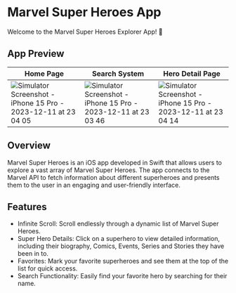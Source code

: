 # Marvel Super Heroes App

Welcome to the Marvel Super Heroes Explorer App! 🚀

## App Preview

| Home Page  | Search System | Hero Detail Page |
| ------------- | ------------- | ------------- |
| ![Simulator Screenshot - iPhone 15 Pro - 2023-12-11 at 23 04 05](https://github.com/onunomendonca/MarvelHeroes/assets/5332606/b67485a4-0447-4ccc-927e-1295e123906b)  | ![Simulator Screenshot - iPhone 15 Pro - 2023-12-11 at 23 03 46](https://github.com/onunomendonca/MarvelHeroes/assets/5332606/04181e85-7bea-42a9-a572-38988f8aee3a) | ![Simulator Screenshot - iPhone 15 Pro - 2023-12-11 at 23 04 14](https://github.com/onunomendonca/MarvelHeroes/assets/5332606/ff448da0-1304-42c3-b460-77bbd2bdb349) | 

## Overview

Marvel Super Heroes is an iOS app developed in Swift that allows users to explore a vast array of Marvel Super Heroes. The app connects to the Marvel API to fetch information about different superheroes and presents them to the user in an engaging and user-friendly interface.

## Features

* Infinite Scroll: Scroll endlessly through a dynamic list of Marvel Super Heroes.
* Super Hero Details: Click on a superhero to view detailed information, including their biography, Comics, Events, Series and Stories they have been in to.
* Favorites: Mark your favorite superheroes and see them at the top of the list for quick access.
* Search Functionality: Easily find your favorite hero by searching for their name.
